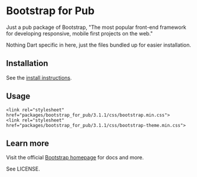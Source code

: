 # Bootstrap for Pub

Just a pub package of Bootstrap,
"The most popular front-end framework
for developing responsive, mobile first
projects on the web."

Nothing Dart specific in here, just
the files bundled up for easier installation.

## Installation

See the [install instructions][install].

## Usage

    <link rel="stylesheet" href="packages/bootstrap_for_pub/3.1.1/css/bootstrap.min.css">
    <link rel="stylesheet" href="packages/bootstrap_for_pub/3.1.1/css/bootstrap-theme.min.css">

## Learn more

Visit the official [Bootstrap homepage][bs] for docs and more.

See LICENSE.

[install]: http://pub.dartlang.org/packages/bootstrap_for_pub
[bs]: http://getbootstrap.com/
